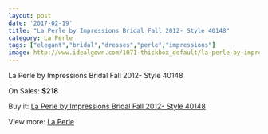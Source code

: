 ```yaml
---
layout: post
date: '2017-02-19'
title: "La Perle by Impressions Bridal Fall 2012- Style 40148"
category: La Perle
tags: ["elegant","bridal","dresses","perle","impressions"]
image: http://www.idealgown.com/1071-thickbox_default/la-perle-by-impressions-bridal-fall-2012-style-40148.jpg
---
```

La Perle by Impressions Bridal Fall 2012- Style 40148

On Sales: **$218**
<a href="https://www.idealgown.com/en/la-perle/483-la-perle-by-impressions-bridal-fall-2012-style-40148.html"><amp-img layout="responsive" width="600" height="600" src="//www.idealgown.com/1071-thickbox_default/la-perle-by-impressions-bridal-fall-2012-style-40148.jpg" alt="La Perle by Impressions Bridal Fall 2012- Style 40148 0" /></a>
<a href="https://www.idealgown.com/en/la-perle/483-la-perle-by-impressions-bridal-fall-2012-style-40148.html"><amp-img layout="responsive" width="600" height="600" src="//www.idealgown.com/1072-thickbox_default/la-perle-by-impressions-bridal-fall-2012-style-40148.jpg" alt="La Perle by Impressions Bridal Fall 2012- Style 40148 1" /></a>

Buy it: [La Perle by Impressions Bridal Fall 2012- Style 40148](https://www.idealgown.com/en/la-perle/483-la-perle-by-impressions-bridal-fall-2012-style-40148.html "La Perle by Impressions Bridal Fall 2012- Style 40148")

View more: [La Perle](https://www.idealgown.com/en/8-la-perle "La Perle")